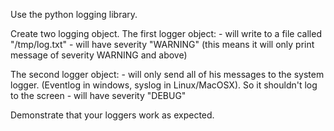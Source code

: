 Use the python logging library.

Create two logging object.
The first logger object:
	- will write to a file called "/tmp/log.txt"
	- will have severity "WARNING"
		(this means it will only print message of severity WARNING and above)

The second logger object:
	- will only send all of his messages to the system logger.
		(Eventlog in windows, syslog in Linux/MacOSX).
		So it shouldn't log to the screen
	- will have severity "DEBUG"

Demonstrate that your loggers work as expected.
